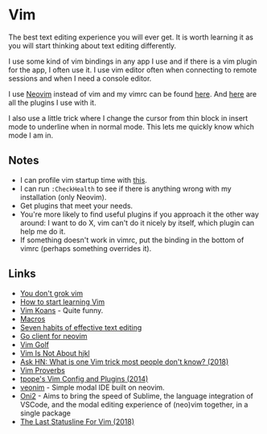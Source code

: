 # Vim

The best text editing experience you will ever get. It is worth learning it as you will start thinking about text editing differently.

I use some kind of vim bindings in any app I use and if there is a vim plugin for the app, I often use it. I use vim editor often when connecting to remote sessions and when I need a console editor.

I use [Neovim](https://github.com/neovim/neovim) instead of vim and my vimrc can be found [here](https://github.com/nikitavoloboev/dotfiles/blob/master/nvim/init.vim). And [here](vim-plugins.md) are all the plugins I use with it.

I also use a little trick where I change the cursor from thin block in insert mode to underline when in normal mode. This lets me quickly know which mode I am in.

## Notes

* I can profile vim startup time with [this](https://github.com/tweekmonster/startuptime.vim).
* I can run `:CheckHealth` to see if there is anything wrong with my installation \(only Neovim\).
* Get plugins that meet your needs.
* You're more likely to find useful plugins if you approach it the other way around: I want to do X, vim can't do it nicely by itself, which plugin can help me do it.
* If something doesn't work in vimrc, put the binding in the bottom of vimrc \(perhaps something overrides it\).

## Links

* [You don't grok vim](https://stackoverflow.com/questions/1218390/what-is-your-most-productive-shortcut-with-vim/1220118#1220118)
* [How to start learning Vim](https://www.reddit.com/r/vim/comments/8fqsju/learning_vim_and_switching_to_it/dy5qkpe/?context=1)
* [Vim Koans](https://sanctum.geek.nz/arabesque/vim-koans/) - Quite funny.
* [Macros](http://vim.wikia.com/wiki/Macros)
* [Seven habits of effective text editing](http://www.moolenaar.net/habits.html)
* [Go client for neovim](https://github.com/neovim/go-client)
* [Vim Golf](http://www.vimgolf.com/)
* [Vim Is Not About hjkl](http://sandymaguire.me/blog/vim-is-not-about-hjkl/)
* [Ask HN: What is one Vim trick most people don't know? \(2018\)](https://news.ycombinator.com/item?id=17422516)
* [Vim Proverbs](https://www.vi-improved.org/vim-proverbs/)
* [tpope's Vim Config and Plugins \(2014\)](https://www.youtube.com/watch?v=MGmIJyTf8pg)
* [veonim](https://github.com/veonim/veonim) - Simple modal IDE built on neovim.
* [Oni2](https://github.com/onivim/oni2) - Aims to bring the speed of Sublime, the language integration of VSCode, and the modal editing experience of \(neo\)vim together, in a single package
* [The Last Statusline For Vim \(2018\)](https://kadekillary.work/post/statusline-vim/)

